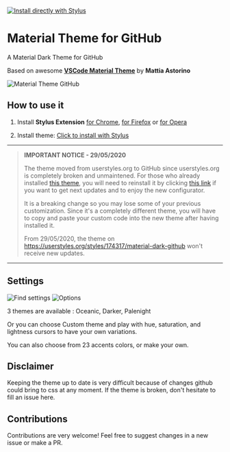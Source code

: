 [![Install directly with Stylus](https://img.shields.io/badge/Install%20directly%20with-Stylus-00adad.svg)](https://raw.githubusercontent.com/CharlieEtienne/material-github/master/material-github.user.css)

# Material Theme for GitHub
A Material Dark Theme for GitHub

Based on awesome **[VSCode Material Theme](https://github.com/equinusocio/vsc-material-theme)** by **Mattia Astorino**

![Material Theme GitHub](https://github.com/CharlieEtienne/github-material/blob/master/screenshot.png)

## How to use it

1. Install **Stylus Extension** [for Chrome](https://chrome.google.com/webstore/detail/stylus/clngdbkpkpeebahjckkjfobafhncgmne), [for Firefox](https://addons.mozilla.org/fr/firefox/addon/styl-us/) or [for Opera](https://addons.opera.com/en-gb/extensions/details/stylus/)

2. Install theme: [Click to install with Stylus](https://raw.githubusercontent.com/CharlieEtienne/material-github/master/material-github.user.css) 

------

> **IMPORTANT NOTICE - 29/05/2020**
>
> The theme moved from userstyles.org to GitHub since userstyles.org is completely broken and unmaintened. For those who already installed [this theme](https://userstyles.org/styles/174317/material-dark-github), you will need to reinstall it by clicking [this link](https://raw.githubusercontent.com/CharlieEtienne/material-github/master/material-github.user.css) if you want to get next updates and to enjoy the new configurator.
>
> It is a breaking change so you may lose some of your previous customization. Since it's a completely different theme, you will have to copy and paste your custom code into the new theme after having installed it.
>
> From 29/05/2020, the theme on https://userstyles.org/styles/174317/material-dark-github won't receive new updates.

------

## Settings
![Find settings](https://raw.githubusercontent.com/CharlieEtienne/material-github/master/settings.png)
![Options](https://raw.githubusercontent.com/CharlieEtienne/material-github/master/options.png)

3 themes are available : Oceanic, Darker, Palenight

Or you can choose Custom theme and play with hue, saturation, and lightness cursors to have your own variations.

You can also choose from 23 accents colors, or make your own.

## Disclaimer

Keeping the theme up to date is very difficult because of changes github could bring to css at any moment. 
If the theme is broken, don't hesitate to fill an issue here.

## Contributions

Contributions are very welcome! Feel free to suggest changes in a new issue or make a PR.
